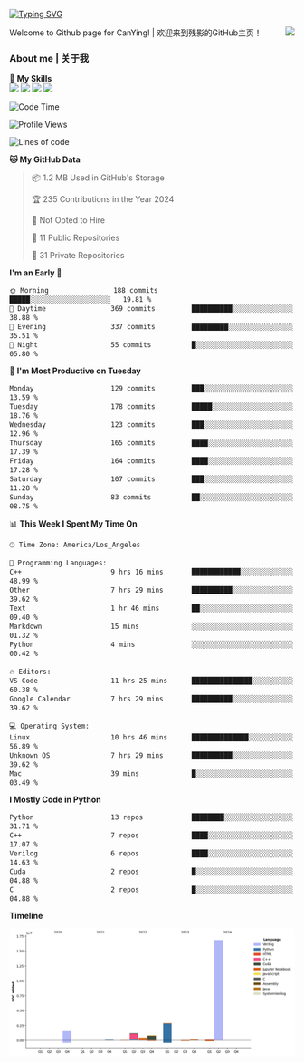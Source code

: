 [![Typing SVG](https://readme-typing-svg.herokuapp.com?size=25&duration=3500&color=00FFFF&vCenter=true&width=250&height=40&lines=Hi+Welcome+%F0%9F%91%8B%F0%9F%8F%BB;I'm+CanYing|残影)](https://git.io/typing-svg)

<a href="#">
  <img align="right" src="https://github-readme-stats.vercel.app/api?username=CanYing0913&count_private=true&rank_icon=github&show_icons=true&bg_color=15,f2f7fd,E0EAFC&" />
</a>

Welcome to Github page for CanYing! | 欢迎来到残影的GitHub主页！

### About me | 关于我

🌟 **My Skills**  
![](https://img.shields.io/badge/-C-A8B9CC?style=flat-square&logo=C&logoColor=fff)
![](https://img.shields.io/badge/-C++-00599C?style=flat-square&logo=Cpp&logoColor=fff)
![](https://img.shields.io/badge/-Python-3776AB?style=flat-square&logo=Python&logoColor=fff)
![](https://img.shields.io/badge/-Linux-000000?style=flat-square&logo=Linux&logoColor=fff)

<!--START_SECTION:waka-->
![Code Time](http://img.shields.io/badge/Code%20Time-358%20hrs%2039%20mins-blue)

![Profile Views](http://img.shields.io/badge/Profile%20Views-0-blue)

![Lines of code](https://img.shields.io/badge/From%20Hello%20World%20I%27ve%20Written-24.0%20million%20lines%20of%20code-blue)

**🐱 My GitHub Data** 

> 📦 1.2 MB Used in GitHub's Storage 
 > 
> 🏆 235 Contributions in the Year 2024
 > 
> 🚫 Not Opted to Hire
 > 
> 📜 11 Public Repositories 
 > 
> 🔑 31 Private Repositories 
 > 
**I'm an Early 🐤** 

```text
🌞 Morning                188 commits         █████░░░░░░░░░░░░░░░░░░░░   19.81 % 
🌆 Daytime                369 commits         ██████████░░░░░░░░░░░░░░░   38.88 % 
🌃 Evening                337 commits         █████████░░░░░░░░░░░░░░░░   35.51 % 
🌙 Night                  55 commits          █░░░░░░░░░░░░░░░░░░░░░░░░   05.80 % 
```
📅 **I'm Most Productive on Tuesday** 

```text
Monday                   129 commits         ███░░░░░░░░░░░░░░░░░░░░░░   13.59 % 
Tuesday                  178 commits         █████░░░░░░░░░░░░░░░░░░░░   18.76 % 
Wednesday                123 commits         ███░░░░░░░░░░░░░░░░░░░░░░   12.96 % 
Thursday                 165 commits         ████░░░░░░░░░░░░░░░░░░░░░   17.39 % 
Friday                   164 commits         ████░░░░░░░░░░░░░░░░░░░░░   17.28 % 
Saturday                 107 commits         ███░░░░░░░░░░░░░░░░░░░░░░   11.28 % 
Sunday                   83 commits          ██░░░░░░░░░░░░░░░░░░░░░░░   08.75 % 
```


📊 **This Week I Spent My Time On** 

```text
🕑︎ Time Zone: America/Los_Angeles

💬 Programming Languages: 
C++                      9 hrs 16 mins       ████████████░░░░░░░░░░░░░   48.99 % 
Other                    7 hrs 29 mins       ██████████░░░░░░░░░░░░░░░   39.62 % 
Text                     1 hr 46 mins        ██░░░░░░░░░░░░░░░░░░░░░░░   09.40 % 
Markdown                 15 mins             ░░░░░░░░░░░░░░░░░░░░░░░░░   01.32 % 
Python                   4 mins              ░░░░░░░░░░░░░░░░░░░░░░░░░   00.42 % 

🔥 Editors: 
VS Code                  11 hrs 25 mins      ███████████████░░░░░░░░░░   60.38 % 
Google Calendar          7 hrs 29 mins       ██████████░░░░░░░░░░░░░░░   39.62 % 

💻 Operating System: 
Linux                    10 hrs 46 mins      ██████████████░░░░░░░░░░░   56.89 % 
Unknown OS               7 hrs 29 mins       ██████████░░░░░░░░░░░░░░░   39.62 % 
Mac                      39 mins             █░░░░░░░░░░░░░░░░░░░░░░░░   03.49 % 
```

**I Mostly Code in Python** 

```text
Python                   13 repos            ████████░░░░░░░░░░░░░░░░░   31.71 % 
C++                      7 repos             ████░░░░░░░░░░░░░░░░░░░░░   17.07 % 
Verilog                  6 repos             ████░░░░░░░░░░░░░░░░░░░░░   14.63 % 
Cuda                     2 repos             █░░░░░░░░░░░░░░░░░░░░░░░░   04.88 % 
C                        2 repos             █░░░░░░░░░░░░░░░░░░░░░░░░   04.88 % 
```



**Timeline**

![Lines of Code chart](https://raw.githubusercontent.com/CanYing0913/CanYing0913/master/assets/bar_graph.png)


<!--END_SECTION:waka-->
